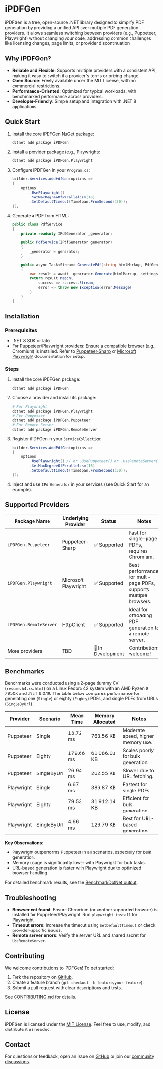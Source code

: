 # iPDFGen

iPDFGen is a free, open-source .NET library designed to simplify PDF generation by providing a unified API over multiple PDF generation providers. It allows seamless switching between providers (e.g., Puppeteer, Playwright) without changing your code, addressing common challenges like licensing changes, page limits, or provider discontinuation.

## Why iPDFGen?

- **Reliable and Flexible**: Supports multiple providers with a consistent API, making it easy to switch if a provider's terms or pricing change.
- **Open Source**: Freely available under the MIT License, with no commercial restrictions.
- **Performance-Oriented**: Optimized for typical workloads, with benchmarked performance across providers.
- **Developer-Friendly**: Simple setup and integration with .NET 8 applications.

## Quick Start

1. Install the core iPDFGen NuGet package:
   ```bash
   dotnet add package iPDFGen
   ```
2. Install a provider package (e.g., Playwright):
   ```bash
   dotnet add package iPDFGen.Playwright
   ```
3. Configure iPDFGen in your `Program.cs`:
   ```csharp
   builder.Services.AddPdfGen(options =>
   {
       options
           .UsePlaywright()
           .SetMaxDegreeOfParallelism(16)
           .SetDefaultTimeout(TimeSpan.FromSeconds(30));
   });
   ```
4. Generate a PDF from HTML:
   ```csharp
   public class PdfService
   {
       private readonly IPdfGenerator _generator;

       public PdfService(IPdfGenerator generator)
       {
           _generator = generator;
       }

       public async Task<Stream> GeneratePdf(string htmlMarkup, PdfGeneratorSettings settings)
       {
           var result = await _generator.Generate(htmlMarkup, settings);
           return result.Match(
               success => success.Stream,
               error => throw new Exception(error.Message)
           );
       }
   }
   ```

## Installation

### Prerequisites
- .NET 8 SDK or later
- For Puppeteer/Playwright providers: Ensure a compatible browser (e.g., Chromium) is installed. Refer to [Puppeteer-Sharp](https://github.com/hardkoded/puppeteer-sharp) or [Microsoft Playwright](https://playwright.dev/dotnet/) documentation for setup.

### Steps
1. Install the core iPDFGen package:
   ```bash
   dotnet add package iPDFGen
   ```
2. Choose a provider and install its package:
   ```bash
   # For Playwright
   dotnet add package iPDFGen.Playwright
   # For Puppeteer
   dotnet add package iPDFGen.Puppeteer
   # For Remote Server
   dotnet add package iPDFGen.RemoteServer
   ```
3. Register iPDFGen in your `ServiceCollection`:
   ```csharp
   builder.Services.AddPdfGen(options =>
   {
       options
           .UsePlaywright() // or .UsePuppeteer() or .UseRemoteServer("http://127.0.0.1:8080", "YourSharedSecret123456780$")
           .SetMaxDegreeOfParallelism(16)
           .SetDefaultTimeout(TimeSpan.FromSeconds(30));
   });
   ```
4. Inject and use `IPdfGenerator` in your services (see Quick Start for an example).

## Supported Providers

| Package Name            | Underlying Provider      | Status            | Notes                                                                 |
|-------------------------|--------------------------|-------------------|----------------------------------------------------------------------|
| `iPDFGen.Puppeteer`     | Puppeteer-Sharp          | ✅ Supported       | Fast for single-page PDFs, requires Chromium.                         |
| `iPDFGen.Playwright`    | Microsoft Playwright     | ✅ Supported       | Best performance for multi-page PDFs, supports multiple browsers.     |
| `iPDFGen.RemoteServer`  | HttpClient               | ✅ Supported       | Ideal for offloading PDF generation to a remote server.               |
| More providers          | TBD                      | 🚧 In Development  | Contributions welcome!                                                |

## Benchmarks

Benchmarks were conducted using a 2-page dummy CV (`resume.A4.xs.html`) on a Linux Fedora 42 system with an AMD Ryzen 9 7950X and .NET 8.0.16. The table below compares performance for generating one (`Single`) or eighty (`Eighty`) PDFs, and single PDFs from URLs (`SingleByUrl`).

| Provider         | Scenario            | Mean Time | Memory Allocated | Notes                              |
|------------------|---------------------|-----------|------------------|------------------------------------|
| Puppeteer        | Single             | 13.72 ms  | 763.56 KB        | Moderate speed, higher memory use. |
| Puppeteer        | Eighty             | 179.66 ms | 61,086.03 KB     | Scales poorly for bulk generation. |
| Puppeteer        | SingleByUrl        | 26.94 ms  | 202.55 KB        | Slower due to URL fetching.        |
| Playwright       | Single             | 6.67 ms   | 386.87 KB        | Fastest for single PDFs.           |
| Playwright       | Eighty             | 79.53 ms  | 31,912.14 KB     | Efficient for bulk generation.     |
| Playwright       | SingleByUrl        | 4.66 ms   | 126.79 KB        | Best for URL-based generation.     |

**Key Observations**:
- Playwright outperforms Puppeteer in all scenarios, especially for bulk generation.
- Memory usage is significantly lower with Playwright for bulk tasks.
- URL-based generation is faster with Playwright due to optimized browser handling.

For detailed benchmark results, see the [BenchmarkDotNet output](link-to-benchmark-file).

## Troubleshooting

- **Browser not found**: Ensure Chromium (or another supported browser) is installed for Puppeteer/Playwright. Run `playwright install` for Playwright.
- **Timeout errors**: Increase the timeout using `SetDefaultTimeout` or check provider-specific issues.
- **Remote server errors**: Verify the server URL and shared secret for `UseRemoteServer`.

## Contributing

We welcome contributions to iPDFGen! To get started:
1. Fork the repository on [GitHub](https://github.com/your-repo/iPDFGen).
2. Create a feature branch (`git checkout -b feature/your-feature`).
3. Submit a pull request with clear descriptions and tests.

See [CONTRIBUTING.md](link-to-contributing-file) for details.

## License

iPDFGen is licensed under the [MIT License](LICENSE). Feel free to use, modify, and distribute it as needed.

## Contact

For questions or feedback, open an issue on [GitHub](https://github.com/your-repo/iPDFGen) or join our [community discussions](link-to-discussions).